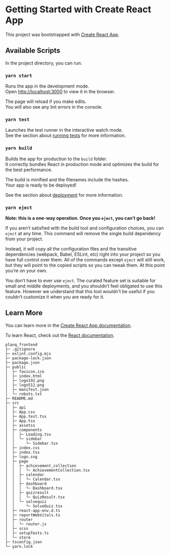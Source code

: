 # Getting Started with Create React App

This project was bootstrapped with [Create React App](https://github.com/facebook/create-react-app).

## Available Scripts

In the project directory, you can run:

### `yarn start`

Runs the app in the development mode.\
Open [http://localhost:3000](http://localhost:3000) to view it in the browser.

The page will reload if you make edits.\
You will also see any lint errors in the console.

### `yarn test`

Launches the test runner in the interactive watch mode.\
See the section about [running tests](https://facebook.github.io/create-react-app/docs/running-tests) for more information.

### `yarn build`

Builds the app for production to the `build` folder.\
It correctly bundles React in production mode and optimizes the build for the best performance.

The build is minified and the filenames include the hashes.\
Your app is ready to be deployed!

See the section about [deployment](https://facebook.github.io/create-react-app/docs/deployment) for more information.

### `yarn eject`

**Note: this is a one-way operation. Once you `eject`, you can’t go back!**

If you aren’t satisfied with the build tool and configuration choices, you can `eject` at any time. This command will remove the single build dependency from your project.

Instead, it will copy all the configuration files and the transitive dependencies (webpack, Babel, ESLint, etc) right into your project so you have full control over them. All of the commands except `eject` will still work, but they will point to the copied scripts so you can tweak them. At this point you’re on your own.

You don’t have to ever use `eject`. The curated feature set is suitable for small and middle deployments, and you shouldn’t feel obligated to use this feature. However we understand that this tool wouldn’t be useful if you couldn’t customize it when you are ready for it.

## Learn More

You can learn more in the [Create React App documentation](https://facebook.github.io/create-react-app/docs/getting-started).

To learn React, check out the [React documentation](https://reactjs.org/).


```
planq_frontend
├─ .gitignore
├─ eslint.config.mjs
├─ package-lock.json
├─ package.json
├─ public
│  ├─ favicon.ico
│  ├─ index.html
│  ├─ logo192.png
│  ├─ logo512.png
│  ├─ manifest.json
│  └─ robots.txt
├─ README.md
├─ src
│  ├─ api
│  ├─ App.css
│  ├─ App.test.tsx
│  ├─ App.tsx
│  ├─ assetss
│  ├─ components
│  │  ├─ Loading.tsx
│  │  └─ sidebar
│  │     └─ Sidebar.tsx
│  ├─ index.css
│  ├─ index.tsx
│  ├─ logo.svg
│  ├─ page
│  │  ├─ achievement_collection
│  │  │  └─ AchievementCollection.tsx
│  │  ├─ calendar
│  │  │  └─ Calendar.tsx
│  │  ├─ dashboard
│  │  │  └─ Dashboard.tsx
│  │  ├─ quizresult
│  │  │  └─ QuizResult.tsx
│  │  └─ solvequiz
│  │     └─ SolveQuiz.tsx
│  ├─ react-app-env.d.ts
│  ├─ reportWebVitals.ts
│  ├─ router
│  │  └─ router.js
│  ├─ scss
│  ├─ setupTests.ts
│  └─ store
├─ tsconfig.json
└─ yarn.lock

```